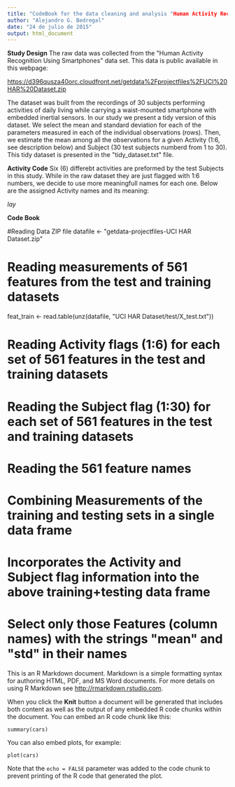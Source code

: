```yaml
---
title: "CodeBook for the data cleaning and analysis "Human Activity Recognition Using Smartphones" data set."
author: "Alejandro G. Bedregal"
date: "24 de julio de 2015"
output: html_document
---
```


**Study Design**
The raw data was collected from the "Human Activity Recognition Using Smartphones" data set. This data is public available in this webpage: 

https://d396qusza40orc.cloudfront.net/getdata%2Fprojectfiles%2FUCI%20HAR%20Dataset.zip 

The dataset was built from the recordings of 30 subjects performing activities of daily living while carrying a waist-mounted smartphone with embedded inertial sensors.
In our study we present a tidy version of this dataset. We select the mean and standard deviation for each of the parameters measured in each of the individual observations (rows). Then, we estimate the mean among all the observations for a given Activity (1:6, see description below) and Subject (30 test subjects numberd from 1 to 30). This tidy dataset is presented in the "tidy_dataset.txt" file.

**Activity Code**
Six (6) differebt activities are preformed by the test Subjects in this study. While in the raw dataset they are just flagged with 1:6 numbers, we decide to use more meaningfull names for each one. Below are the assigned Activity names and its meaning:

*lay*


**Code Book**



#Reading Data ZIP file
datafile <- "getdata-projectfiles-UCI HAR Dataset.zip"

# Reading measurements of 561 features from the test and training datasets 
feat_train <- read.table(unz(datafile, "UCI HAR Dataset/test/X_test.txt"))

# Reading Activity flags (1:6) for each set of 561 features in the test and training datasets

# Reading the Subject flag (1:30) for each set of 561 features in the test and training datasets

# Reading the 561 feature names

# Combining Measurements of the training and testing sets in a single data frame

# Incorporates the Activity and Subject flag information into the above training+testing data frame

# Select only those Features (column names) with the strings "mean" and "std" in their names





This is an R Markdown document. Markdown is a simple formatting syntax for authoring HTML, PDF, and MS Word documents. For more details on using R Markdown see <http://rmarkdown.rstudio.com>.

When you click the **Knit** button a document will be generated that includes both content as well as the output of any embedded R code chunks within the document. You can embed an R code chunk like this:

```{r}
summary(cars)
```

You can also embed plots, for example:

```{r, echo=FALSE}
plot(cars)
```

Note that the `echo = FALSE` parameter was added to the code chunk to prevent printing of the R code that generated the plot.
